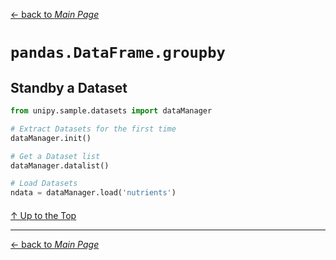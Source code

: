 [← back to *Main Page*](https://github.com/dawkiny/Python3/blob/master/PythonDataManipulation.md)


# ```pandas.DataFrame.groupby```

## Standby a Dataset
```python
from unipy.sample.datasets import dataManager

# Extract Datasets for the first time
dataManager.init()

# Get a Dataset list
dataManager.datalist()

# Load Datasets
ndata = dataManager.load('nutrients')
```

#### 


[↑ Up to the Top](#python-data-manipulation)





---
[← back to *Main Page*](https://github.com/dawkiny/Python3/blob/master/PythonProgramming.md)
